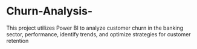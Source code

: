 # Churn-Analysis-
This project utilizes Power BI to analyze customer churn in the banking sector, performance, identify trends, and optimize strategies for customer retention
